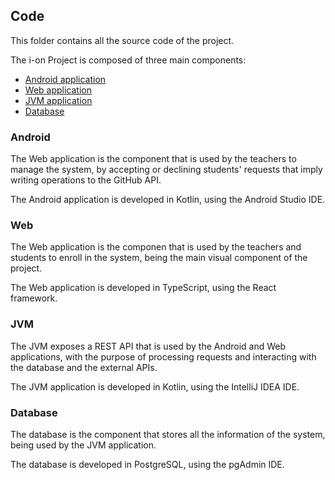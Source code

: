 ## Code

This folder contains all the source code of the project.

The i-on Project is composed of three main components:

- [Android application](android)
- [Web application](js)
- [JVM application](jvm)
- [Database](sql)


### Android

The Web application is the component that is used by the teachers to manage the system,
by accepting or declining students' requests that imply writing operations to the GitHub API.

The Android application is developed in Kotlin, using the Android Studio IDE.

### Web

The Web application is the componen that is used by the teachers and students to enroll in the system,
being the main visual component of the project.

The Web application is developed in TypeScript, using the React framework.

### JVM

The JVM exposes a REST API that is used by the Android and Web applications, with the purpose of
processing requests and interacting with the database and the external APIs.

The JVM application is developed in Kotlin, using the IntelliJ IDEA IDE.

### Database

The database is the component that stores all the information of the system, being used by the JVM application.

The database is developed in PostgreSQL, using the pgAdmin IDE.



